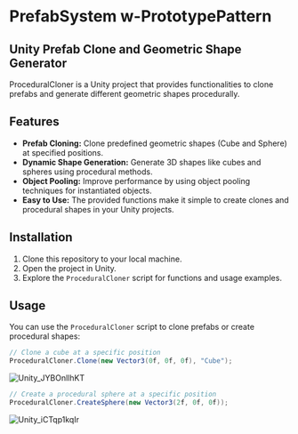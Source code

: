 # PrefabSystem w-PrototypePattern
## Unity Prefab Clone and Geometric Shape Generator

ProceduralCloner is a Unity project that provides functionalities to clone prefabs and generate different geometric shapes procedurally.

## Features

- **Prefab Cloning:** Clone predefined geometric shapes (Cube and Sphere) at specified positions.
- **Dynamic Shape Generation:** Generate 3D shapes like cubes and spheres using procedural methods.
- **Object Pooling:** Improve performance by using object pooling techniques for instantiated objects.
- **Easy to Use:** The provided functions make it simple to create clones and procedural shapes in your Unity projects.

## Installation

1. Clone this repository to your local machine.
2. Open the project in Unity.
3. Explore the `ProceduralCloner` script for functions and usage examples.

## Usage

You can use the `ProceduralCloner` script to clone prefabs or create procedural shapes:

```csharp
// Clone a cube at a specific position
ProceduralCloner.Clone(new Vector3(0f, 0f, 0f), "Cube");
```

![Unity_JYBOnllhKT](https://github.com/oguzhandelibas/PrefabSystem/assets/64430254/42a41872-efad-4855-a288-0163d1ed323b)


```csharp
// Create a procedural sphere at a specific position
ProceduralCloner.CreateSphere(new Vector3(2f, 0f, 0f));
```

![Unity_iCTqp1kqIr](https://github.com/oguzhandelibas/PrefabSystem/assets/64430254/b7ebcd8b-8a31-4ddc-8d72-9a7c494db354)
